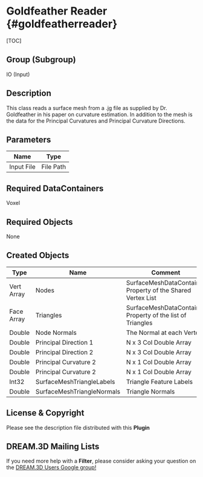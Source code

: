 Goldfeather Reader {#goldfeatherreader}
======
[TOC]

## Group (Subgroup) ##

IO (Input)

## Description ##

This class reads a surface mesh from a .jg file as supplied by Dr. Goldfeather in his paper on curvature estimation. In
addition to the mesh is the data for the Principal Curvatures and Principal Curvature Directions.


## Parameters ##

| Name | Type |
|------|------|
| Input File | File Path |

## Required DataContainers ##

Voxel

## Required Objects ##

None



## Created Objects ##

| Type       | Name | Comment |
|------------|------|---------|
| Vert Array | Nodes     | SurfaceMeshDataContainer Property of the Shared Vertex List |
| Face Array | Triangles | SurfaceMeshDataContainer Property of the list of Triangles |
| Double | Node Normals | The Normal at each Vertex |
| Double | Principal Direction 1 | N x 3 Col Double Array |
| Double | Principal Direction 2 | N x 3 Col Double Array |
| Double | Principal Curvature 2 | N x 1 Col Double Array |
| Double | Principal Curvature 2 | N x 1 Col Double Array |
| Int32 | SurfaceMeshTriangleLabels | Triangle Feature Labels |
| Double | SurfaceMeshTriangleNormals | Triangle Normals |




## License & Copyright ##

Please see the description file distributed with this **Plugin**

## DREAM.3D Mailing Lists ##

If you need more help with a **Filter**, please consider asking your question on the [DREAM.3D Users Google group!](https://groups.google.com/forum/?hl=en#!forum/dream3d-users)


